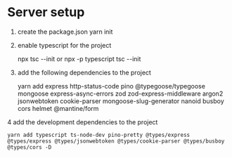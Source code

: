 # Server setup

1.  create the package.json
    yarn init

2.  enable typescript for the project

    npx tsc --init
    or
    npx -p typescript tsc --init

3.  add the following dependencies to the project

    yarn add express http-status-code pino @typegoose/typegoose mongoose express-async-errors zod zod-express-middleware argon2 jsonwebtoken cookie-parser mongoose-slug-generator nanoid busboy cors helmet @mantine/form

4 add the development dependencies to the project

    yarn add typescript ts-node-dev pino-pretty @types/express @types/express @types/jsonwebtoken @types/cookie-parser @types/busboy @types/cors -D
